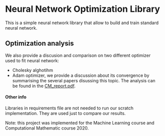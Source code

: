 # Neural Network Optimization Library
This is a simple neural network library that allow to build and train standard neural network.

## Optimization analysis
We also provide a discusion and comparison on two different optimizer used to fit neural network:
- Cholesky alghotihm
- Adam optimizer, we provide a discussion about its convergence by summarising the several papers disussing this topic.
The analysis can be found in the [CM_report.pdf](Reports/CM_report.pdf).

#### Other info
Libraries in requirements file are not needed to run our scratch implementation. They are used just to compare our results.

Note: this project was implemented for the Machine Learning course and Computational Mathematic course 2020.
